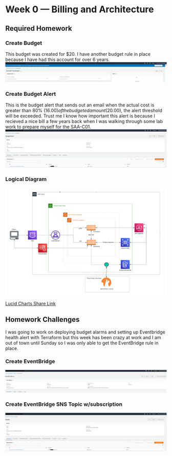# Week 0 — Billing and Architecture

## Required Homework

### Create Budget
This budget was created for $20. I have another budget rule in place because I have had this account for over 6 years.
![Image of the AWS Budget](assests/budget_Week0.PNG)

### Create Budget Alert
This is the budget alert that sends out an email when the actual cost is greater than 80% ($16.00) of the budgeted amount ($20.00), the alert threshold will be exceeded.
Trust me I know how important this alert is because I recieved a nice bill a few years back when I was walking through some lab work to prepare myself for the SAA-C01.
![Image of the Budget Alert](assests/budget_alert_Week0.PNG)

### Logical Diagram 
![Image of Logical Diagram](assests/Luicd_Week0.PNG)

[Lucid Charts Share Link](https://lucid.app/lucidchart/1ecee674-b559-4268-a28e-3c95517323dd/edit?viewport_loc=-8%2C-881%2C4245%2C1588%2C0_0&invitationId=inv_c698acc2-ceeb-40b3-a8bf-c71dfbad8799)

## Homework Challenges

I was going to work on deploying budget alarms and setting up Eventbridge health alert with Terraform but this week has been crazy at work and I am out of town until Sunday so I was only able to get the EventBridge rule in place.
### Create EventBridge
![Image of the EventBridge Rule](assests/EventBridge_Week0.PNG)

### Create EventBridge SNS Topic w/subscription
![Image of the SNS Topic for EventBridge Rule](assests/EventBridgeTopicandSub_Week0.PNG)
